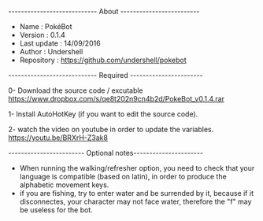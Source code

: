 
---------------------------- About -------------------------


- Name : PokéBot
- Version : 0.1.4
- Last update : 14/09/2016
- Author : Undershell
- Repository : https://github.com/undershell/pokebot


---------------------------- Required -----------------------

0- Download the source code / excutable https://www.dropbox.com/s/qe8t202n9cn4b2d/PokeBot_v0.1.4.rar

1- Install AutoHotKey (if you want to edit the source code).

2- watch the video on youtube in order to update the variables. https://youtu.be/BRXrH-Z3ak8



------------------------ Optional notes----------------------


- When running the walking/refresher option, you need to check that your language is compatible (based on latin), in order to produce the alphabetic movement keys.
- if you are fishing, try to enter water and be surrended by it, because if it disconnectes, your character may not face water, therefore the "f" may be useless for the bot. 
